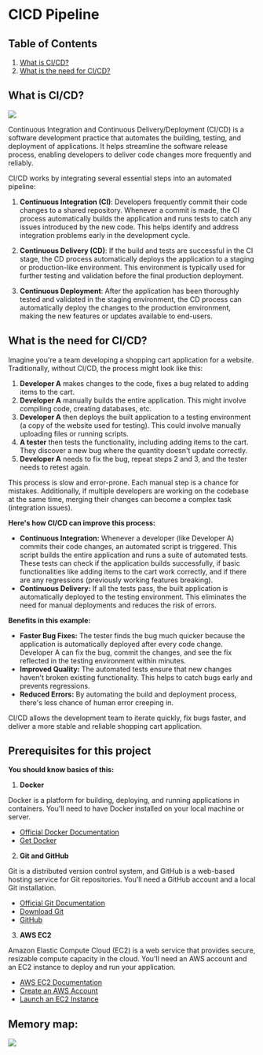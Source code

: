 
# CICD Pipeline

## Table of Contents

1. [What is CI/CD?](#what-is-cicd)
2. [What is the need for CI/CD?](#what-is-the-need-for-cicd)

## What is CI/CD?

<!-- add image cicd.png -->
![](https://res.cloudinary.com/duu0rz6oz/image/upload/v1712833036/cicd_axlujr.png)

Continuous Integration and Continuous Delivery/Deployment (CI/CD) is a software development practice that automates the building, testing, and deployment of applications. It helps streamline the software release process, enabling developers to deliver code changes more frequently and reliably.

CI/CD works by integrating several essential steps into an automated pipeline:

1. **Continuous Integration (CI)**: Developers frequently commit their code changes to a shared repository. Whenever a commit is made, the CI process automatically builds the application and runs tests to catch any issues introduced by the new code. This helps identify and address integration problems early in the development cycle.

2. **Continuous Delivery (CD)**: If the build and tests are successful in the CI stage, the CD process automatically deploys the application to a staging or production-like environment. This environment is typically used for further testing and validation before the final production deployment.

3. **Continuous Deployment**: After the application has been thoroughly tested and validated in the staging environment, the CD process can automatically deploy the changes to the production environment, making the new features or updates available to end-users.

## What is the need for CI/CD?

Imagine you're a team developing a shopping cart application for a website. Traditionally, without CI/CD, the process might look like this:

1. **Developer A** makes changes to the code, fixes a bug related to adding items to the cart.
2. **Developer A** manually builds the entire application. This might involve compiling code, creating databases, etc.
3. **Developer A** then deploys the built application to a testing environment (a copy of the website used for testing). This could involve manually uploading files or running scripts.
4. **A tester** then tests the functionality, including adding items to the cart. They discover a new bug where the quantity doesn't update correctly.
5. **Developer A** needs to fix the bug, repeat steps 2 and 3, and the tester needs to retest again.

This process is slow and error-prone. Each manual step is a chance for mistakes. Additionally, if multiple developers are working on the codebase at the same time, merging their changes can become a complex task (integration issues).

**Here's how CI/CD can improve this process:**

* **Continuous Integration:** Whenever a developer (like Developer A) commits their code changes, an automated script is triggered. This script builds the entire application and runs a suite of automated tests. These tests can check if the application builds successfully, if basic functionalities like adding items to the cart work correctly, and if there are any regressions (previously working features breaking).
* **Continuous Delivery:** If all the tests pass, the built application is automatically deployed to the testing environment. This eliminates the need for manual deployments and reduces the risk of errors.

**Benefits in this example:**

* **Faster Bug Fixes:** The tester finds the bug much quicker because the application is automatically deployed after every code change. Developer A can fix the bug, commit the changes, and see the fix reflected in the testing environment within minutes.
* **Improved Quality:** The automated tests ensure that new changes haven't broken existing functionality. This helps to catch bugs early and prevents regressions.
* **Reduced Errors:** By automating the build and deployment process, there's less chance of human error creeping in.

CI/CD allows the development team to iterate quickly, fix bugs faster, and deliver a more stable and reliable shopping cart application. 

## Prerequisites for this project

**You should know basics of this:**

1. **Docker**

  Docker is a platform for building, deploying, and running applications in containers. You'll need to have Docker installed on your local machine or server.

  - [Official Docker Documentation](https://docs.docker.com/)
  - [Get Docker](https://docs.docker.com/get-docker/)

2. **Git and GitHub**

  Git is a distributed version control system, and GitHub is a web-based hosting service for Git repositories. You'll need a GitHub account and a local Git installation.

  - [Official Git Documentation](https://git-scm.com/doc)
  - [Download Git](https://git-scm.com/downloads)
  - [GitHub](https://github.com/)

3. **AWS EC2**

  Amazon Elastic Compute Cloud (EC2) is a web service that provides secure, resizable compute capacity in the cloud. You'll need an AWS account and an EC2 instance to deploy and run your application.

  - [AWS EC2 Documentation](https://docs.aws.amazon.com/ec2/index.html)
  - [Create an AWS Account](https://aws.amazon.com/premiumsupport/knowledge-center/create-and-activate-aws-account/)
  - [Launch an EC2 Instance](https://docs.aws.amazon.com/AWSEC2/latest/UserGuide/EC2_GetStarted.html)


  ## Memory map:

  ![](https://res.cloudinary.com/duu0rz6oz/image/upload/v1712836666/msakvv6rrjb8hacfixso.png)

